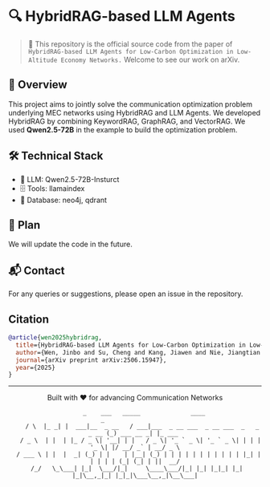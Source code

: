 # 🔍 HybridRAG-based LLM Agents

> 🌟 This repository is the official source code from the paper of 	``HybridRAG-based LLM Agents for Low-Carbon Optimization in Low-Altitude Economy Networks.`` Welcome to see our work on arXiv.

## 🎯 Overview
This project aims to jointly solve the communication optimization problem underlying MEC networks using HybridRAG and LLM Agents. We developed HybridRAG by combining KeywordRAG, GraphRAG, and VectorRAG. We used **Qwen2.5-72B** in the example to build the optimization problem.



## 🛠️ Technical Stack
- 🤖 LLM: Qwen2.5-72B-Insturct
- 🗄️ Tools: llamaindex
- 📝 Database: neo4j, qdrant


## 🤝 Plan
We will update the code in the future.


## 📬 Contact

For any queries or suggestions, please open an issue in the repository.

## Citation

```bibtex
@article{wen2025hybridrag,
  title={HybridRAG-based LLM Agents for Low-Carbon Optimization in Low-Altitude Economy Networks},
  author={Wen, Jinbo and Su, Cheng and Kang, Jiawen and Nie, Jiangtian and Zhang, Yang and Tang, Jianhang and Niyato, Dusit and Yuen, Chau},
  journal={arXiv preprint arXiv:2506.15947},
  year={2025}
}
```

---
<div align="center">
Built with ❤️ for advancing Communication Networks

```
     _    ___   _____              ____                                  _                  
    / \  |_ _| |  ___|__  _ __   / ___|___  _ __ ___  _ __ ___  _   _ _ __ (_) ___ __ _| |_ ___ 
   / _ \  | |  | |_ / _ \| '__| | |   / _ \| '_ ` _ \| '_ ` _ \| | | | '_ \| |/ __/ _` | __/ _ \
  / ___ \ | |  |  _| (_) | |    | |__| (_) | | | | | | | | | | | |_| | | | | | (_| (_| | ||  __/
 /_/   \_\___| |_|  \___/|_|     \____\___/|_| |_| |_|_| |_| |_|\__,_|_| |_|_|\___\__,_|\__\___|
```
</div>
